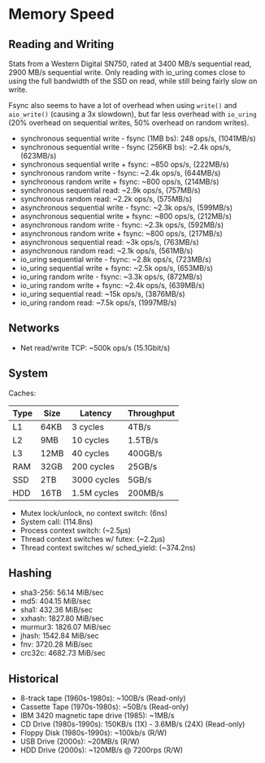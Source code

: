 # Memory Speed

## Reading and Writing

Stats from a Western Digital SN750, rated at 3400 MB/s sequential read, 2900 MB/s sequential write.
Only reading with io_uring comes close to using the full bandwidth of the SSD on read, while still being fairly slow on write.

Fsync also seems to have a lot of overhead when using `write()` and `aio_write()` (causing a 3x slowdown), but far less overhead with `io_uring` (20% overhead on sequential writes, 50% overhead on random writes).

- synchronous sequential write - fsync (1MB bs): 248 ops/s, (1041MB/s)
- synchronous sequential write - fsync (256KB bs): ~2.4k ops/s, (623MB/s)
- synchronous sequential write + fsync: ~850 ops/s, (222MB/s)
- synchronous random write - fsync: ~2.4k ops/s, (644MB/s)
- synchronous random write + fsync: ~800 ops/s, (214MB/s)
- synchronous sequential read: ~2.9k ops/s, (757MB/s)
- synchronous random read: ~2.2k ops/s, (575MB/s)
- asynchronous sequential write - fsync: ~2.3k ops/s, (599MB/s)
- asynchronous sequential write + fsync: ~800 ops/s, (212MB/s)
- asynchronous random write - fsync: ~2.3k ops/s, (592MB/s)
- asynchronous random write + fsync: ~800 ops/s, (217MB/s)
- asynchronous sequential read: ~3k ops/s, (763MB/s)
- asynchronous random read: ~2.1k ops/s, (561MB/s)
- io_uring sequential write - fsync: ~2.8k ops/s, (723MB/s)
- io_uring sequential write + fsync: ~2.5k ops/s, (653MB/s)
- io_uring random write - fsync: ~3.3k ops/s, (872MB/s)
- io_uring random write + fsync: ~2.4k ops/s, (639MB/s)
- io_uring sequential read: ~15k ops/s, (3876MB/s)
- io_uring random read: ~7.5k ops/s, (1997MB/s)

## Networks

- Net read/write TCP: ~500k ops/s (15.1Gbit/s)

## System

Caches:

| Type | Size | Latency     | Throughput |
|------|------|-------------| -----------|
| L1   | 64KB | 3 cycles    | 4TB/s      |
| L2   | 9MB  | 10 cycles   | 1.5TB/s    |
| L3   | 12MB | 40 cycles   | 400GB/s    |
| RAM  | 32GB | 200 cycles  | 25GB/s     |
| SSD  | 2TB  | 3000 cycles | 5GB/s      |
| HDD  | 16TB | 1.5M cycles | 200MB/s    |

- Mutex lock/unlock, no context switch: (6ns)
- System call: (114.8ns)
- Process context switch: (~2.5μs)
- Thread context switches w/ futex: (~2.2μs)
- Thread context switches w/ sched_yield: (~374.2ns)

## Hashing

- sha3-256:          56.14 MiB/sec
- md5:              404.15 MiB/sec
- sha1:             432.36 MiB/sec
- xxhash:          1827.80 MiB/sec
- murmur3:         1826.07 MiB/sec
- jhash:           1542.84 MiB/sec
- fnv:             3720.28 MiB/sec
- crc32c:          4682.73 MiB/sec

## Historical

- 8-track tape (1960s-1980s): ~100B/s (Read-only)
- Cassette Tape (1970s-1980s): ~50B/s (Read-only)
- IBM 3420 magnetic tape drive (1985): ~1MB/s
- CD Drive (1980s-1990s): 150KB/s (1X) - 3.6MB/s (24X) (Read-only)
- Floppy Disk (1980s-1990s): ~100kb/s (R/W)
- USB Drive (2000s): ~20MB/s (R/W)
- HDD Drive (2000s): ~120MB/s @ 7200rps (R/W)
